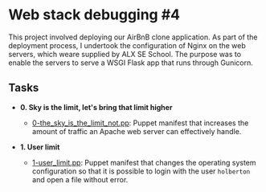 # Web stack debugging #4

This project involved deploying our AirBnB clone application. As part of the deployment
process, I undertook the configuration of Nginx on the web servers, which weare supplied
by ALX SE School. The purpose was to enable the servers to serve a WSGI Flask app that
runs through Gunicorn.

## Tasks

* **0. Sky is the limit, let's bring that limit higher**
  * [0-the_sky_is_the_limit_not.pp](./0-the_sky_is_the_limit_not.pp): Puppet manifest
  that increases the amount of traffic an Apache web server can effectively handle.

* **1. User limit**
  * [1-user_limit.pp](./1-user_limit.pp): Puppet manifest that changes the operating system
  configuration so that it is possible to login with the user `holberton` and open a file
  without error.

